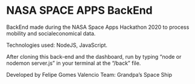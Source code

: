 # NASA SPACE APPS BackEnd
BackEnd made during the NASA Space Apps Hackathon 2020 to process mobility and socialeconomical data.

Technologies used: NodeJS, JavaScript.

After cloning this back-end and the dashboard, run by typing “node or nodemon server.js” in your terminal at the “/back” file.

Developed by Felipe Gomes Valencio
Team: Grandpa’s Space Ship
